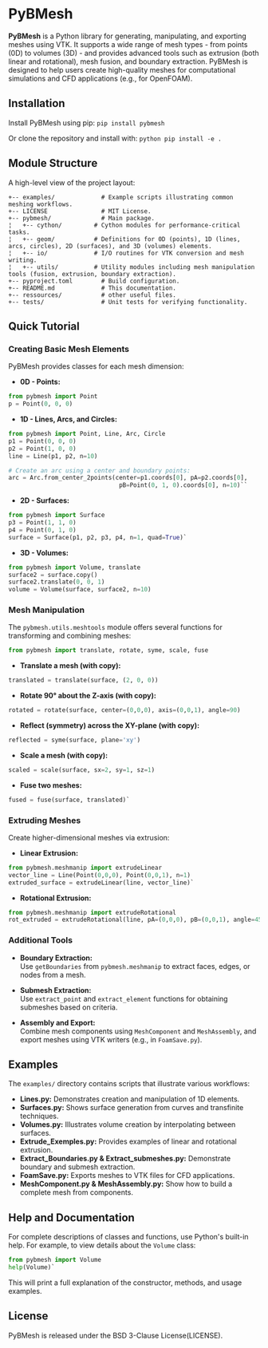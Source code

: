 
# PyBMesh

**PyBMesh** is a Python library for generating, manipulating, and exporting meshes using VTK. It supports a wide range of mesh types - from points (0D) to volumes (3D) - and provides advanced tools such as extrusion (both linear and rotational), mesh fusion, and boundary extraction. PyBMesh is designed to help users create high-quality meshes for computational simulations and CFD applications (e.g., for OpenFOAM).

## Installation

Install PyBMesh using pip:
`pip install pybmesh` 

Or clone the repository and install with:
`python pip install -e .` 

## Module Structure
A high-level view of the project layout:



    +-- examples/             # Example scripts illustrating common meshing workflows.
    +-- LICENSE               # MIT License.
    +-- pybmesh/              # Main package.
    ¦   +-- cython/         # Cython modules for performance-critical tasks.
    ¦   +-- geom/           # Definitions for 0D (points), 1D (lines, arcs, circles), 2D (surfaces), and 3D (volumes) elements.
    ¦   +-- io/             # I/O routines for VTK conversion and mesh writing.
    ¦   +-- utils/          # Utility modules including mesh manipulation tools (fusion, extrusion, boundary extraction).
    +-- pyproject.toml        # Build configuration.
    +-- README.md             # This documentation.
    +-- ressources/           # other useful files.
    +-- tests/                # Unit tests for verifying functionality.

## Quick Tutorial

### Creating Basic Mesh Elements

PyBMesh provides classes for each mesh dimension:

-   **0D - Points:**   
```python
from pybmesh import Point
p = Point(0, 0, 0)
```
    
-   **1D - Lines, Arcs, and Circles:**   
```python
from pybmesh import Point, Line, Arc, Circle
p1 = Point(0, 0, 0)
p2 = Point(1, 0, 0)
line = Line(p1, p2, n=10)

# Create an arc using a center and boundary points:
arc = Arc.from_center_2points(center=p1.coords[0], pA=p2.coords[0],
                               pB=Point(0, 1, 0).coords[0], n=10)``
```


-   **2D - Surfaces:**
    
```python
from pybmesh import Surface
p3 = Point(1, 1, 0)
p4 = Point(0, 1, 0)
surface = Surface(p1, p2, p3, p4, n=1, quad=True)` 
```
    
-   **3D - Volumes:**
    
```python
from pybmesh import Volume, translate
surface2 = surface.copy()
surface2.translate(0, 0, 1)
volume = Volume(surface, surface2, n=10)
```
    

### Mesh Manipulation

The `pybmesh.utils.meshtools` module offers several functions for transforming and combining meshes:

```python
from pybmesh import translate, rotate, syme, scale, fuse
```

-   **Translate a mesh (with copy):**
```python
translated = translate(surface, (2, 0, 0))
```

-   **Rotate 90° about the Z-axis (with copy):**
```python
rotated = rotate(surface, center=(0,0,0), axis=(0,0,1), angle=90)
```

-   **Reflect (symmetry) across the XY-plane (with copy):**
```python
reflected = syme(surface, plane='xy')
```

-   **Scale a mesh (with copy):**
```python
scaled = scale(surface, sx=2, sy=1, sz=1)
```

-   **Fuse two meshes:**
```python
fused = fuse(surface, translated)` 
```

### Extruding Meshes

Create higher-dimensional meshes via extrusion:

-   **Linear Extrusion:**
    
```python
from pybmesh.meshmanip import extrudeLinear
vector_line = Line(Point(0,0,0), Point(0,0,1), n=1)
extruded_surface = extrudeLinear(line, vector_line)` 
```

-   **Rotational Extrusion:**
```python
from pybmesh.meshmanip import extrudeRotational
rot_extruded = extrudeRotational(line, pA=(0,0,0), pB=(0,0,1), angle=45, n=10)` 
```

### Additional Tools

-   **Boundary Extraction:**  
    Use `getBoundaries` from `pybmesh.meshmanip` to extract faces, edges, or nodes from a mesh.
    
-   **Submesh Extraction:**  
    Use `extract_point` and `extract_element` functions for obtaining submeshes based on criteria.
    
-   **Assembly and Export:**  
    Combine mesh components using `MeshComponent` and `MeshAssembly`, and export meshes using VTK writers (e.g., in `FoamSave.py`).
    

## Examples

The `examples/` directory contains scripts that illustrate various workflows:

-   **Lines.py:** Demonstrates creation and manipulation of 1D elements.
-   **Surfaces.py:** Shows surface generation from curves and transfinite techniques.
-   **Volumes.py:** Illustrates volume creation by interpolating between surfaces.
-   **Extrude_Exemples.py:** Provides examples of linear and rotational extrusion.
-   **Extract_Boundaries.py & Extract_submeshes.py:** Demonstrate boundary and submesh extraction.
-   **FoamSave.py:** Exports meshes to VTK files for CFD applications.
-   **MeshComponent.py & MeshAssembly.py:** Show how to build a complete mesh from components.

## Help and Documentation

For complete descriptions of classes and functions, use Python's built-in help. 
For example, to view details about the `Volume` class:
```python
from pybmesh import Volume
help(Volume)` 
```
This will print a full explanation of the constructor, methods, and usage examples.

## License

PyBMesh is released under the BSD 3-Clause License(LICENSE).
